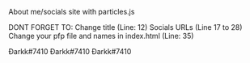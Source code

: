 About me/socials site with particles.js

DONT FORGET TO:
Change title (Line: 12)
Socials URLs (Line 17 to 28)
Change your pfp file and names in index.html (Line: 35)


Đarkk#7410
Đarkk#7410
Đarkk#7410
